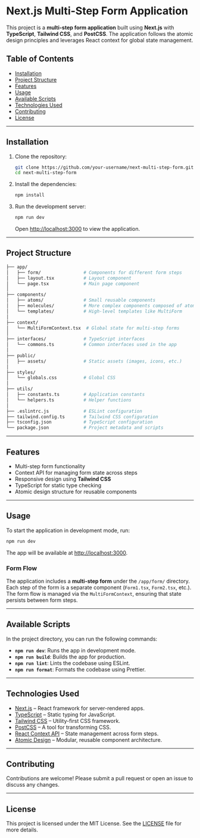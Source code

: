 # Next.js Multi-Step Form Application

This project is a **multi-step form application** built using **Next.js** with **TypeScript**, **Tailwind CSS**, and **PostCSS**. The application follows the atomic design principles and leverages React context for global state management.

## Table of Contents

- [Installation](#installation)
- [Project Structure](#project-structure)
- [Features](#features)
- [Usage](#usage)
- [Available Scripts](#available-scripts)
- [Technologies Used](#technologies-used)
- [Contributing](#contributing)
- [License](#license)

---

## Installation

1. Clone the repository:

   ```bash
   git clone https://github.com/your-username/next-multi-step-form.git
   cd next-multi-step-form
   ```

2. Install the dependencies:

   ```bash
   npm install
   ```

3. Run the development server:

   ```bash
   npm run dev
   ```

   Open [http://localhost:3000](http://localhost:3000) to view the application.

---

## Project Structure

```bash
├── app/
│   ├── form/                # Components for different form steps
│   ├── layout.tsx           # Layout component
│   └── page.tsx             # Main page component
│
├── components/
│   ├── atoms/               # Small reusable components
│   ├── molecules/           # More complex components composed of atoms
│   └── templates/           # High-level templates like MultiForm
│
├── context/
│   └── MultiFormContext.tsx  # Global state for multi-step forms
│
├── interfaces/              # TypeScript interfaces
│   └── commons.ts           # Common interfaces used in the app
│
├── public/
│   ├── assets/              # Static assets (images, icons, etc.)
│
├── styles/
│   └── globals.css          # Global CSS
│
├── utils/
│   ├── constants.ts         # Application constants
│   └── helpers.ts           # Helper functions
│
├── .eslintrc.js             # ESLint configuration
├── tailwind.config.ts       # Tailwind CSS configuration
├── tsconfig.json            # TypeScript configuration
└── package.json             # Project metadata and scripts
```

---

## Features

- Multi-step form functionality
- Context API for managing form state across steps
- Responsive design using **Tailwind CSS**
- TypeScript for static type checking
- Atomic design structure for reusable components

---

## Usage

To start the application in development mode, run:

```bash
npm run dev
```

The app will be available at [http://localhost:3000](http://localhost:3000).

### Form Flow

The application includes a **multi-step form** under the `/app/form/` directory. Each step of the form is a separate component (`Form1.tsx`, `Form2.tsx`, etc.). The form flow is managed via the `MultiFormContext`, ensuring that state persists between form steps.

---

## Available Scripts

In the project directory, you can run the following commands:

- **`npm run dev`**: Runs the app in development mode.
- **`npm run build`**: Builds the app for production.
- **`npm run lint`**: Lints the codebase using ESLint.
- **`npm run format`**: Formats the codebase using Prettier.

---

## Technologies Used

- [Next.js](https://nextjs.org/) – React framework for server-rendered apps.
- [TypeScript](https://www.typescriptlang.org/) – Static typing for JavaScript.
- [Tailwind CSS](https://tailwindcss.com/) – Utility-first CSS framework.
- [PostCSS](https://postcss.org/) – A tool for transforming CSS.
- [React Context API](https://reactjs.org/docs/context.html) – State management across form steps.
- [Atomic Design](https://bradfrost.com/blog/post/atomic-web-design/) – Modular, reusable component architecture.

---

## Contributing

Contributions are welcome! Please submit a pull request or open an issue to discuss any changes.

---

## License

This project is licensed under the MIT License. See the [LICENSE](LICENSE) file for more details.
